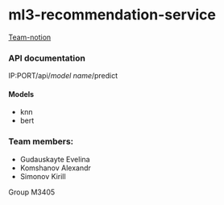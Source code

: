 # ml3-recommendation-service

[Team-notion](https://www.notion.so/Similar-wine-team-99538f5eff924dc78b27c5e48e9dd0d0)

### API documentation
IP:PORT/api/*model name*/predict
#### Models
* knn
* bert
### Team members:

* Gudauskayte Evelina
* Komshanov Alexandr
* Simonov Kirill

Group M3405
